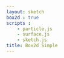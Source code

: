 ```yaml
---
layout: sketch
box2d : true
scripts : 
    - particle.js
    - surface.js
    - sketch.js
title: Box2d Simple
---
```


